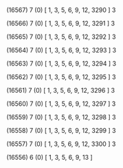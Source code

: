(16567) 7 (0) [ 1, 3, 5, 6, 9, 12, 3290 ] 3 


(16566) 7 (0) [ 1, 3, 5, 6, 9, 12, 3291 ] 3 


(16565) 7 (0) [ 1, 3, 5, 6, 9, 12, 3292 ] 3 


(16564) 7 (0) [ 1, 3, 5, 6, 9, 12, 3293 ] 3 


(16563) 7 (0) [ 1, 3, 5, 6, 9, 12, 3294 ] 3 


(16562) 7 (0) [ 1, 3, 5, 6, 9, 12, 3295 ] 3 


(16561) 7 (0) [ 1, 3, 5, 6, 9, 12, 3296 ] 3 


(16560) 7 (0) [ 1, 3, 5, 6, 9, 12, 3297 ] 3 


(16559) 7 (0) [ 1, 3, 5, 6, 9, 12, 3298 ] 3 


(16558) 7 (0) [ 1, 3, 5, 6, 9, 12, 3299 ] 3 


(16557) 7 (0) [ 1, 3, 5, 6, 9, 12, 3300 ] 3 


(16556) 6 (0) [ 1, 3, 5, 6, 9, 13 ]  

